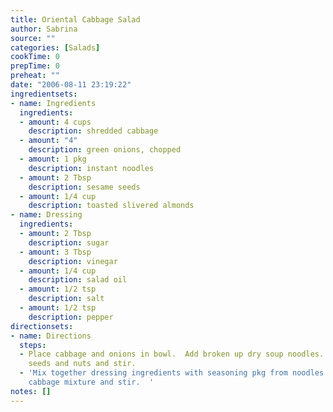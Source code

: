 ```yaml
---
title: Oriental Cabbage Salad
author: Sabrina
source: ""
categories: [Salads]
cookTime: 0
prepTime: 0
preheat: ""
date: "2006-08-11 23:19:22"
ingredientsets:
- name: Ingredients
  ingredients:
  - amount: 4 cups
    description: shredded cabbage
  - amount: "4"
    description: green onions, chopped
  - amount: 1 pkg
    description: instant noodles
  - amount: 2 Tbsp
    description: sesame seeds
  - amount: 1/4 cup
    description: toasted slivered almonds
- name: Dressing
  ingredients:
  - amount: 2 Tbsp
    description: sugar
  - amount: 3 Tbsp
    description: vinegar
  - amount: 1/4 cup
    description: salad oil
  - amount: 1/2 tsp
    description: salt
  - amount: 1/2 tsp
    description: pepper
directionsets:
- name: Directions
  steps:
  - Place cabbage and onions in bowl.  Add broken up dry soup noodles.  Sprinkle with
    seeds and nuts and stir.
  - 'Mix together dressing ingredients with seasoning pkg from noodles.  Pour over
    cabbage mixture and stir.  '
notes: []
---
```


